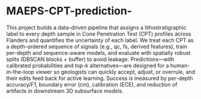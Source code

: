 # MAEPS-CPT-prediction-
This project builds a data-driven pipeline that assigns a lithostratigraphic label to every depth sample in Cone Penetration Test (CPT) profiles across Flanders and quantifies the uncertainty of each label. We treat each CPT as a depth-ordered sequence of signals (e.g., qc, fs, derived features), train per-depth and sequence-aware models, and evaluate with spatially robust splits (DBSCAN blocks + buffer) to avoid leakage. Predictions—with calibrated probabilities and top-k alternatives—are designed for a human-in-the-loop viewer so geologists can quickly accept, adjust, or overrule, and their edits feed back for active learning. Success is measured by per-depth accuracy/F1, boundary error (cm), calibration (ECE), and reduction of artifacts in downstream 3D subsurface models.

